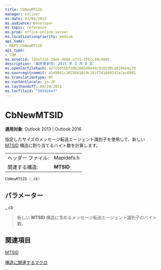 ```yaml
---
title: CbNewMTSID
manager: soliver
ms.date: 03/09/2015
ms.audience: Developer
ms.topic: reference
ms.prod: office-online-server
ms.localizationpriority: medium
api_name:
- MAPI.CbNewMTSID
api_type:
- COM
ms.assetid: fd5ef226-39e6-4604-a751-2f6cc49c4895
description: '最終更新日: 2015 年 3 月 9 日'
ms.openlocfilehash: 427cbd5bbfdd6200648e4dc9282d9ca810bb4c70
ms.sourcegitcommit: a1d9041c20256616c9c183f7d1049142a7ac6991
ms.translationtype: MT
ms.contentlocale: ja-JP
ms.lasthandoff: 09/24/2021
ms.locfileid: "59592647"
---
```

# <a name="cbnewmtsid"></a>CbNewMTSID

  
  
**適用対象**: Outlook 2013 | Outlook 2016 
  
指定したサイズのメッセージ転送エージェント識別子を使用して、新しい [MTSID](mtsid.md) 構造に割り当てるバイト数を計算します。 
  
|||
|:-----|:-----|
|ヘッダー ファイル:  <br/> |Mapidefs.h  <br/> |
|関連する構造:  <br/> |**MTSID** <br/> |
   
```cpp
CbNewMTSID (_cb)
```

## <a name="parameters"></a>パラメーター

 _ _cb_
  
> 新しい **MTSID** 構造に含めるメッセージ転送エージェント識別子のバイト数。 
    
## <a name="see-also"></a>関連項目



[MTSID](mtsid.md)


[構造に関連するマクロ](macros-related-to-structures.md)

